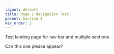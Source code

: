 ```yaml
---
layout: default
title: Page 2 Navigation Test
parent: Section 1
nav_order: 2
---
```


Test landing page for nav bar and multiple sections

Can this one please appear?
